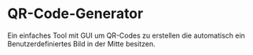 # QR-Code-Generator
 Ein einfaches Tool mit GUI um QR-Codes zu erstellen die automatisch ein Benutzerdefiniertes Bild in der Mitte besitzen.
